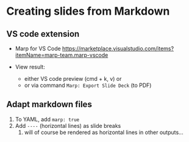 # Creating slides from Markdown

## VS code extension

- Marp for VS Code https://marketplace.visualstudio.com/items?itemName=marp-team.marp-vscode

- View result:
  - either VS code preview (cmd + k, v) or
  - or via command `Marp: Export Slide Deck` (to PDF)

## Adapt markdown files

1. To YAML, add `marp: true`
1. Add `----` (horizontal lines) as slide breaks
    1. will of course be rendered as horizontal lines in other outputs...
